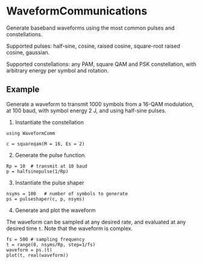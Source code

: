 # WaveformCommunications

Generate baseband waveforms using the most common pulses and constellations.

Supported pulses: half-sine, cosine, raised cosine, square-root raised cosine,
gaussian.

Supported constellations: any PAM, square QAM and PSK constellation, with arbitrary
energy per symbol and rotation.

## Example

Generate a waveform to transmit 1000 symbols from a 16-QAM modulation, at 100 baud, with
symbol energy 2 J, and using half-sine pulses.

1. Instantiate the constellation

```
using WaveformComm

c = squareqam(M = 16, Es = 2)
```

2. Generate the pulse function.

```
Rp = 10  # transmit at 10 baud
p = halfsinepulse(1/Rp)
```

3. Instantiate the pulse shaper

```
nsyms = 100   # number of symbols to generate
ps = pulseshaper(c, p, nsyms)
```

4. Generate and plot the waveform

The waveform can be sampled at any desired rate, and evaluated at any desired time `t`. Note that the waveform is complex.

```
fs = 500 # sampling frequency
t = range(0, nsyms/Rp, step=1/fs)
waveform = ps.(t)
plot(t, real(waveform))
```